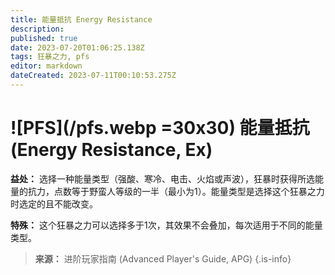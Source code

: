 ```yaml
---
title: 能量抵抗 Energy Resistance
description: 
published: true
date: 2023-07-20T01:06:25.138Z
tags: 狂暴之力, pfs
editor: markdown
dateCreated: 2023-07-11T00:10:53.275Z
---
```


# ![PFS](/pfs.webp =30x30) 能量抵抗 (Energy Resistance, Ex)

**益处：** 选择一种能量类型（强酸、寒冷、电击、火焰或声波），狂暴时获得所选能量的抗力，点数等于野蛮人等级的一半（最小为1）。能量类型是选择这个狂暴之力时选定的且不能改变。

**特殊：** 这个狂暴之力可以选择多于1次，其效果不会叠加，每次适用于不同的能量类型。

> **来源：** 进阶玩家指南 (Advanced Player's Guide, APG)
{.is-info}
